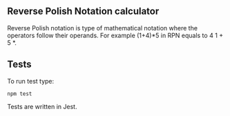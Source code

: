 ## Reverse Polish Notation calculator

Reverse Polish notation is type of mathematical notation where the operators follow their operands. 
For example (1+4)*5 in RPN equals to 4 1 + 5 *.

## Tests

To run test type:

  ```
  npm test
  ```

Tests are written in Jest.  